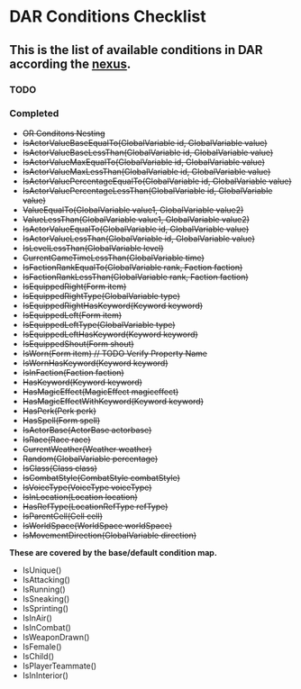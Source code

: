 # DAR Conditions Checklist
## This is the list of available conditions in DAR according the [nexus](https://www.nexusmods.com/skyrimspecialedition/mods/33746).

### TODO


### Completed
- ~~OR Conditons Nesting~~
- ~~IsActorValueBaseEqualTo(GlobalVariable id, GlobalVariable value)~~
- ~~IsActorValueBaseLessThan(GlobalVariable id, GlobalVariable value)~~
- ~~IsActorValueMaxEqualTo(GlobalVariable id, GlobalVariable value)~~
- ~~IsActorValueMaxLessThan(GlobalVariable id, GlobalVariable value)~~
- ~~IsActorValuePercentageEqualTo(GlobalVariable id, GlobalVariable value)~~
- ~~IsActorValuePercentageLessThan(GlobalVariable id, GlobalVariable value)~~
- ~~ValueEqualTo(GlobalVariable value1, GlobalVariable value2)~~
- ~~ValueLessThan(GlobalVariable value1, GlobalVariable value2)~~
- ~~IsActorValueEqualTo(GlobalVariable id, GlobalVariable value)~~
- ~~IsActorValueLessThan(GlobalVariable id, GlobalVariable value)~~
- ~~IsLevelLessThan(GlobalVariable level)~~
- ~~CurrentGameTimeLessThan(GlobalVariable time)~~
- ~~IsFactionRankEqualTo(GlobalVariable rank, Faction faction)~~
- ~~IsFactionRankLessThan(GlobalVariable rank, Faction faction)~~
- ~~IsEquippedRight(Form item)~~
- ~~IsEquippedRightType(GlobalVariable type)~~
- ~~IsEquippedRightHasKeyword(Keyword keyword)~~
- ~~IsEquippedLeft(Form item)~~
- ~~IsEquippedLeftType(GlobalVariable type)~~
- ~~IsEquippedLeftHasKeyword(Keyword keyword)~~
- ~~IsEquippedShout(Form shout)~~
- ~~IsWorn(Form item) // TODO Verify Property Name~~
- ~~IsWornHasKeyword(Keyword keyword)~~
- ~~IsInFaction(Faction faction)~~
- ~~HasKeyword(Keyword keyword)~~
- ~~HasMagicEffect(MagicEffect magiceffect)~~
- ~~HasMagicEffectWithKeyword(Keyword keyword)~~
- ~~HasPerk(Perk perk)~~
- ~~HasSpell(Form spell)~~
- ~~IsActorBase(ActorBase actorbase)~~
- ~~IsRace(Race race)~~
- ~~CurrentWeather(Weather weather)~~
- ~~Random(GlobalVariable percentage)~~
- ~~IsClass(Class class)~~
- ~~IsCombatStyle(CombatStyle combatStyle)~~
- ~~IsVoiceType(VoiceType voiceType)~~
- ~~IsInLocation(Location location)~~
- ~~HasRefType(LocationRefType refType)~~
- ~~IsParentCell(Cell cell)~~
- ~~IsWorldSpace(WorldSpace worldSpace)~~
- ~~IsMovementDirection(GlobalVariable direction)~~

**These are covered by the base/default condition map.**
- IsUnique()
- IsAttacking()
- IsRunning()
- IsSneaking()
- IsSprinting()
- IsInAir()
- IsInCombat()
- IsWeaponDrawn()
- IsFemale()
- IsChild()
- IsPlayerTeammate()
- IsInInterior()